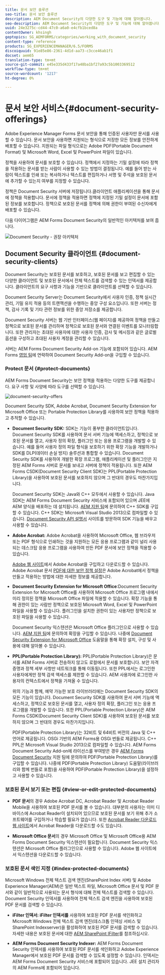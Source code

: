 ```yaml
---
title: 문서 보안 솔루션
seo-title: 문서 보안 솔루션
description: AEM Document Security의 다양한 도구 및 기능에 대해 알아봅니다.
seo-description: AEM Document Security의 다양한 도구 및 기능에 대해 알아봅니다.
uuid: 24e3275c-cd44-47c0-a6a0-e4cfb1bced8a
contentOwner: khsingh
geptopics: SG_AEMFORMS/categories/working_with_document_security
content-type: reference
products: SG_EXPERIENCEMANAGER/6.5/FORMS
discoiquuid: 91e85e86-2361-4d1d-aa73-c3cce46ab1f1
docset: aem65
translation-type: tm+mt
source-git-commit: e45e335d433f17a48ba1bf27a93c5b1003369512
workflow-type: tm+mt
source-wordcount: '1217'
ht-degree: 0%

---
```



# 문서 보안 서비스{#document-security-offerings}

Adobe Experience Manager Forms 문서 보안을 통해 인증된 사용자만 문서를 사용할 수 있습니다. 문서 보안을 사용하면 지원되는 형식으로 저장한 모든 정보를 안전하게 배포할 수 있습니다. 지원되는 파일 형식으로는 Adobe PDF(Portable Document Format) 및 Microsoft Word, Excel 및 PowerPoint 파일이 있습니다.

정책을 사용하여 문서를 보호할 수 있습니다. 정책에서 지정하는 기밀 설정에 따라 정책을 적용하는 문서를 받는 사람이 사용할 수 있는 방법이 결정됩니다. 예를 들어 받는 사람이 텍스트를 인쇄 또는 복사하거나 텍스트를 편집하거나 서명 및 주석을 보호된 문서에 추가할 수 있는지 여부를 지정할 수 있습니다.

정책은 Document Security 서버에 저장됩니다.클라이언트 애플리케이션을 통해 문서에 정책을 적용합니다. 문서에 정책을 적용하면 정책에 지정된 기밀 설정이 문서에 포함된 정보를 보호합니다. 정책으로 보호된 문서를 정책에 의해 권한이 부여된 수신자에게 배포할 수 있습니다.

다음 다이어그램은 AEM Forms Document Security의 일반적인 아키텍처를 보여 줍니다.

![Document Security - 권장 아키텍처](do-not-localize/document_security_architecture.png)

## Document Security 클라이언트 {#document-security-clients}

Document Security는 보호된 문서를 보호하고, 보호된 문서를 보고 편집할 수 있는 다양한 클라이언트 및 보호된 문서에서 전체 텍스트를 검색할 수 있는 인덱서를 제공합니다. 클라이언트의 요구 사항과 기능을 기반으로 클라이언트를 선택할 수 있습니다.

Document Security Server는 Document Security에서 사용자 인증, 정책 실시간 관리, 기밀 유지 적용 등의 트랜잭션을 수행하는 중앙 구성 요소입니다. 또한 서버는 정책, 감사 기록 및 기타 관련 정보를 위한 중앙 저장소를 제공합니다.

Document Security 서버는 웹 기반 인터페이스(웹 페이지)를 제공하여 정책을 만들고 정책으로 보호된 문서를 관리하며 정책으로 보호된 문서와 연결된 이벤트를 모니터링합니다. 또한 관리자는 초대된 사용자에 대한 사용자 인증, 감사 및 메시징과 같은 글로벌 옵션을 구성하고 초대된 사용자 계정을 관리할 수 있습니다.

서버는 AEM Forms Document Security Add-on 기능에 포함되어 있습니다. AEM Forms [영업 팀](https://www.adobe.com/products/request-consultation/marketing-cloud.html?s_osc=70114000002JNwKAAW&amp;s_iid=70114000002JHs3AAG)에 연락하여 Document Security Add-on을 구입할 수 있습니다.

### Protect 문서 {#protect-documents}

AEM Forms Document Security는 보안 정책을 적용하는 다양한 도구를 제공합니다. 요구 사항 및 사양에 따라 도구를 선택할 수 있습니다.

![document-security-offers](assets/document-security-offerings.png)

Document Security SDK, Adobe Acrobat, Document Security Extension for Microsoft Office 또는 Portable Protection Library를 사용하여 보안 정책을 적용하고 추적할 수 있습니다.

* **Document Security SDK:** SDK는 기능이 풍부한 클라이언트입니다. Document Security SDK를 사용하여 문서 서버 기능에 액세스하고, 정책으로 보호된 문서를 열고, 사용자 정의 확장, 플러그인 또는 응용 프로그램을 개발할 수 있습니다. 예를 들어 사용자 정의 파일 형식을 보호하기 위한 확장 기능을 개발하거나 SDK를 DLP(데이터 손실 방지) 솔루션과 통합할 수 있습니다. Document Security SDK를 사용하여 개발한 확장 프로그램, 애플리케이션 및 플러그인은 지정된 AEM Forms 서버로 문서를 보내고 서버에 정책이 적용됩니다. 또한 AEM Forms CSDK(Document Security Client SDK)는 PPL(Portable Protection Library)을 사용하여 보호된 문서를 보호하지 않으며 그 반대의 경우도 마찬가지입니다.

   Document Security SDK는 Java와 C++ 모두에서 사용할 수 있습니다. Java SDK는 AEM Forms Document Security 서비스에 포함되어 있으며 JEE에 AEM 양식을 배포하는 데 설치됩니다. [AEM 지원 팀](https://helpx.adobe.com/kr/marketing-cloud/contact-support.html)에 문의하여 C++ SDK를 구입할 수 있습니다. C++ SDK는 Microsoft Visual Studio 2013으로 컴파일할 수 있습니다. [Document Security API 설명서](https://help.adobe.com/en_US/livecycle/11.0/Services/WS92d06802c76abadb76c48dfe12dbeb3e281-7ff0.2.html) 사이트를 방문하여 SDK 기능을 배우고 사용할 수 있습니다.

* **Adobe Acrobat:** Adobe Acrobat을 사용하여 Microsoft Office, 웹 브라우저 또는 PDF 형식으로 인쇄하는 것을 지원하는 모든 응용 프로그램과 같이 널리 사용되는 데스크탑 응용 프로그램을 사용하여 만든 PDF 문서에 보안 정책을 적용할 수 있습니다.

   [Adobe 웹 사이트](https://acrobat.adobe.com/us/en/free-trial-download.html)에서 Adobe Acrobat을 구입하고 다운로드할 수 있습니다. Adobe Acrobat 문서 [PDF에 대한 보안 정책 설정](https://helpx.adobe.com/acrobat/using/setting-security-policies-pdfs.html)은 Adobe Acrobat에서 정책을 만들고 적용하는 방법에 대한 자세한 정보를 제공합니다.

* **Document Security Extension for Microsoft Office**:Document Security Extension for Microsoft Office를 사용하여 Microsoft Office 프로그램 내에서 미리 정의된 정책을 Microsoft Office 파일에 적용할 수 있습니다. 확장 기능을 통해 권한이 있는 사람만 정책으로 보호된 Microsoft Word, Excel 및 PowerPoint 파일을 사용할 수 있습니다. 플러그인을 설치한 권한이 있는 사용자만 정책으로 보호된 파일을 사용할 수 있습니다.

   Document Security 익스텐션은 Microsoft Office 플러그인으로 사용할 수 있습니다. [AEM 지원 팀](https://helpx.adobe.com/ca/marketing-cloud/contact-support.html)에 문의하여 확장을 구입할 수 있습니다. 나중에 [Document Security Extension for Microsoft Office](https://helpx.adobe.com/aem-forms/aem-document-security/download-installer.html) 도움말을 통해 확장 설치, 구성 및 사용에 대해 알아볼 수 있습니다.

* **PPL(Portable Protection Library):** PPL(Portable Protection Library)은 문서를 AEM Forms 서버로 전송하지 않고도 로컬에서 문서를 보호합니다. 보안 자격 증명과 정책 세부 사항만 네트워크를 통해 이동됩니다. 또한 PPL에서는 로그인한 사용자에게만 정책 검색 액세스를 제한할 수 있습니다. AEM 사용자에 로그인한 사용자의 컨텍스트에서 정책을 가져올 수 있습니다.

   위의 기능과 함께, 예약 가능한 보호 라이브러리에는 Document Security SDK의 모든 기능이 있습니다. Document Security SDK를 사용하여 문서 서버 기능에 액세스하고, 정책으로 보호된 문서를 열고, 사용자 정의 확장, 플러그인 또는 응용 프로그램을 개발할 수 있습니다. 또한 PPL(Portable Protection Library)은 AEM Forms CSDK(Document Security Client SDK)를 사용하여 보호된 문서를 보호하지 않으며 그 반대의 경우도 마찬가지입니다.

   PDF(Portable Protection Library)는 32비트 및 64비트 버전의 Java 및 C++ 언어로 제공됩니다. OSGi 기반의 AEM Forms용 OSGi 번들로 제공됩니다. C++ PPL은 Microsoft Visual Studio 2013으로 컴파일할 수 있습니다. AEM Forms Document Security Add-on에 라이선스를 부여받은 경우 [AEM Forms Document Security](https://helpx.adobe.com/marketing-cloud/contact-support.html) 지원 팀에 문의하여 PDF(Portable Protection Library)를 구입할 수 있습니다. 나중에 PDF(Portable Protection Library) 도움말(라이브러리와 함께 번들로 포함)을 사용하여 PDF(Portable Protection Library)을 설정하고 사용할 수 있습니다.

### 보호된 문서 보기 또는 편집 {#view-or-edit-protected-documents}

* **PDF 문서**&#x200B;의 경우 Adobe Acrobat DC, Acrobat Reader 및 Acrobat Reader Mobile을 사용하여 보호된 PDF 문서를 볼 수 있습니다. 대부분의 사용자는 이미 디바이스에 Acrobat Reader이 설치되어 있으므로 보호된 문서를 보기 위해 추가 소프트웨어를 구입하거나 학습할 필요가 없습니다. 또한 [Acrobat Reader 다운로드 웹 사이트](https://get.adobe.com/reader/)에서 Acrobat Reader을 다운로드할 수도 있습니다.

* **Microsoft Office 문서**&#x200B;의 경우 Microsoft Office 및 Microsoft Office용 AEM Forms Document Security 익스텐션이 필요합니다. Document Security 익스텐션은 Microsoft Office 플러그인으로 사용할 수 있습니다. Adobe 웹 사이트에서 익스텐션을 다운로드할 수 있습니다.

### 보호된 문서 색인 지정 {#index-protected-documents}

Microsoft Windows 전체 텍스트 검색 엔진(SharePoint Index 서버) 및 Adobe Experience Manager(AEM)은 일반 텍스트 파일, Microsoft Office 문서 및 PDF 문서와 같이 일반적으로 사용되는 문서 형식에 대해 전체 텍스트를 검색할 수 있습니다. Document Security 인덱서를 사용하여 전체 텍스트 검색 엔진을 사용하여 보호된 PDF 문서를 검색할 수 있습니다.

* **iFilter 인덱서: iFilter 인덱서를** 사용하여 보호된 PDF 문서를 색인화하고 Microsoft Windows 전체 텍스트 검색 엔진(데스크톱 인덱싱 서비스 및 SharePoint Indexserver)을 활성화하여 보호된 PDF 문서를 검색할 수 있습니다. 자세한 내용은 보호된 문서에 대한 [AEM SharePoint IFilter](assets/sharepoint-ifilter-doc-security.pdf)를 참조하십시오.

* **AEM Forms Document Security Indexer:** AEM Forms Document Security 인덱서를 사용하여 보호된 PDF 문서를 색인화하고 Adobe Experience Manager에서 보호된 PDF 문서를 검색할 수 있도록 설정할 수 있습니다. 인덱서는 AEM Forms Document Security 서비스에 포함되어 있습니다. JEE 설치 관리자의 AEM Forms에 포함되어 있습니다.

